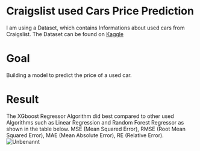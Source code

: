 # Craigslist used Cars Price Prediction
I am using a Dataset, which contains Informations about used cars from Craigslist. The Dataset can be found on [Kaggle](https://www.kaggle.com/datasets/austinreese/craigslist-carstrucks-data)

# Goal 
Building a model to predict the price of a used car. 


# Result
The XGboost Regressor Algorithm did best compared to other used Algorithms such as Linear Regression and Random Forest Regressor as shown in the table below.
MSE (Mean Squared Error), RMSE (Root Mean Squared Error), MAE (Mean Absolute Error), RE (Relative Error). 
![Unbenannt](https://user-images.githubusercontent.com/70484577/173442454-f8aba36c-0059-494e-88c6-787f57f00fbd.JPG)
